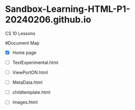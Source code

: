 # Sandbox-Learning-HTML-P1-20240206.github.io
CS 10 Lessons







#Document Map
* [x] Home page
* [ ] TextExperimental.html
* [ ] ViewPortON.html
* [ ] MetaData.html
* [ ] childtemplate.html
* [ ] Images.html

